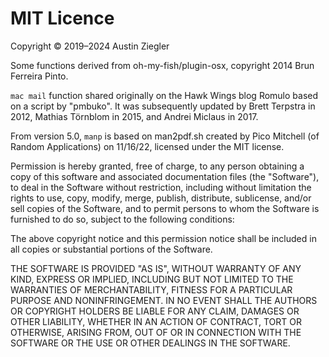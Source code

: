 # MIT Licence

Copyright © 2019–2024 Austin Ziegler

Some functions derived from oh-my-fish/plugin-osx, copyright 2014 Brun Ferreira
Pinto.

`mac mail` function shared originally on the Hawk Wings blog Romulo based on a
script by "pmbuko". It was subsequently updated by Brett Terpstra in 2012,
Mathias Törnblom in 2015, and Andrei Miclaus in 2017.

From version 5.0, `manp` is based on man2pdf.sh created by Pico Mitchell (of
Random Applications) on 11/16/22, licensed under the MIT license.

Permission is hereby granted, free of charge, to any person obtaining a copy of
this software and associated documentation files (the "Software"), to deal in
the Software without restriction, including without limitation the rights to
use, copy, modify, merge, publish, distribute, sublicense, and/or sell copies of
the Software, and to permit persons to whom the Software is furnished to do so,
subject to the following conditions:

The above copyright notice and this permission notice shall be included in all
copies or substantial portions of the Software.

THE SOFTWARE IS PROVIDED "AS IS", WITHOUT WARRANTY OF ANY KIND, EXPRESS OR
IMPLIED, INCLUDING BUT NOT LIMITED TO THE WARRANTIES OF MERCHANTABILITY, FITNESS
FOR A PARTICULAR PURPOSE AND NONINFRINGEMENT. IN NO EVENT SHALL THE AUTHORS OR
COPYRIGHT HOLDERS BE LIABLE FOR ANY CLAIM, DAMAGES OR OTHER LIABILITY, WHETHER
IN AN ACTION OF CONTRACT, TORT OR OTHERWISE, ARISING FROM, OUT OF OR IN
CONNECTION WITH THE SOFTWARE OR THE USE OR OTHER DEALINGS IN THE SOFTWARE.
